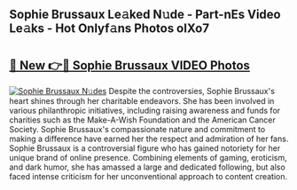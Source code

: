 ## Sophie Brussaux Le𝚊ked N𝚞de - Part-nEs Video Le𝚊ks - Hot Onlyf𝚊ns Photos oIXo7

# <h2><a href="http://ab61833.deff.icu/?id=Sophie+Brussaux">🔗 New 👉🔴 Sophie Brussaux VIDEO Photos</a></h2>

[![Sophie Brussaux N𝚞des](https://i.imgur.com/rIISA9y.gif)](http://ab61833.deff.icu/?id=Sophie+Brussaux)
Despite the controversies, Sophie Brussaux's heart shines through her charitable endeavors. She has been involved in various philanthropic initiatives, including raising awareness and funds for charities such as the Make-A-Wish Foundation and the American Cancer Society. Sophie Brussaux's compassionate nature and commitment to making a difference have earned her the respect and admiration of her fans. Sophie Brussaux is a controversial figure who has gained notoriety for her unique brand of online presence. Combining elements of gaming, eroticism, and dark humor, she has amassed a large and dedicated following, but also faced intense criticism for her unconventional approach to content creation.
